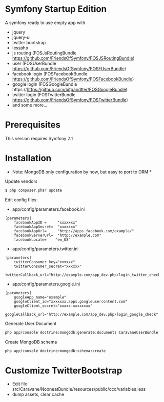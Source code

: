 Symfony Startup Edition
========================

A symfony ready to use empty app with
- jquery
- jquery-ui
- twitter bootstrap
- lessphp
- js routing (FOSJsRoutingBundle https://github.com/FriendsOfSymfony/FOSJSRoutingBundle)
- user (FOSUserBundle https://github.com/FriendsOfSymfony/FOSFUserBundle)
- facebook login (FOSFacebookBundle https://github.com/FriendsOfSymfony/FOSFacebookBundle)
- google login (FOSGoogleBundle https://https://github.com/bitgandtter/FOSGoogleBundle)
- twitter login (FOSTwitterBundle https://github.com/FriendsOfSymfony/FOSTwitterBundle)
- and some more...


Prerequisites
========================
This version requires Symfony 2.1

Installation
========================
 * Note: MongoDB only configuration by now, but easy to port to ORM *


Update vendors
``` bash
$ php composer.phar update
```
Edit config files:
- app/config/parameters.facebook.ini
```
[parameters]
    facebookAppID =     "xxxxxxx"
    facebookAppSecret=  "xxxxxxx"
    facebookAppUrl=     "http://apps.facebook.com/example/"
    facebookServerUrl=  "http://example.com"
    facebookLocale=    "en_US"
```

- app/config/parameters.twitter.ini
```
[parameters]
    twitterConsumer_key="xxxxxx"
    twitterConsumer_secret="xxxxxx"
    twitterCallback_url="http://example.com/app_dev.php/login_twitter_check"
```
- app/config/parameters.google.ini
```
[parameters]
    googleApp_name="example"
    googleClient_id="xxxxxxx.apps.googleusercontent.com"
    googleClient_secret="xxxxx-xxxxxxxx"
    googleCallback_url="http://example.com/app_dev.php/login_google_check"
```


Generate User Document
``` bash
php app/console doctrine:mongodb:generate:documents CaravaneUserBundle
```

Create MongoDB schema
``` bash
php app/console doctrine:mongodb:schema:create
```



Customize TwitterBootstrap
========================
- Edit file src/Caravane/NooneatBundle/resources/public/ccc/variables.less
- dump assets, clear cache

```